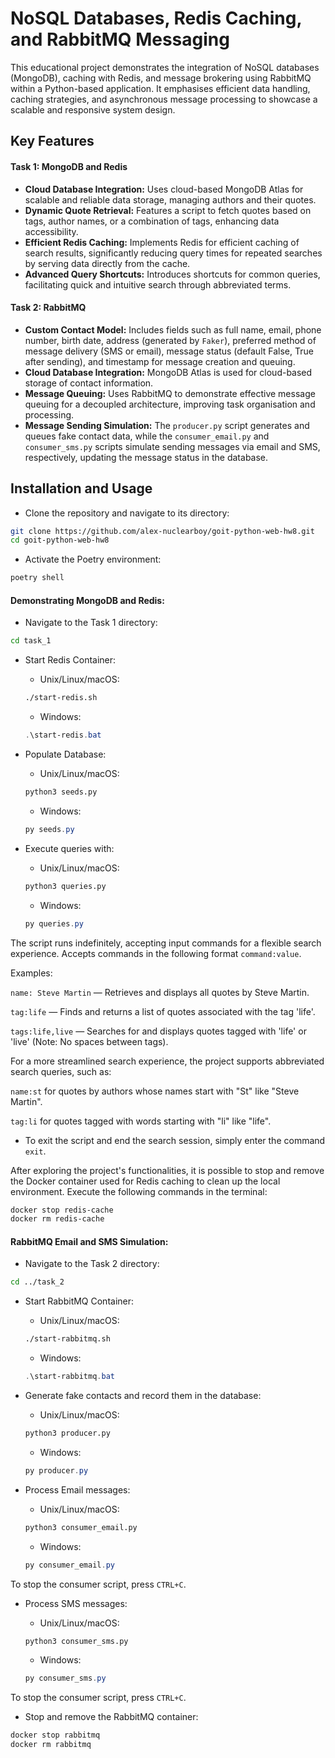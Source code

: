 # NoSQL Databases, Redis Caching, and RabbitMQ Messaging

This educational project demonstrates the integration of NoSQL databases (MongoDB), caching with Redis, and message brokering using RabbitMQ within a Python-based application. It emphasises efficient data handling, caching strategies, and asynchronous message processing to showcase a scalable and responsive system design.

## Key Features

#### Task 1: MongoDB and Redis

- **Cloud Database Integration:** Uses cloud-based MongoDB Atlas for scalable and reliable data storage, managing authors and their quotes.
- **Dynamic Quote Retrieval:** Features a script to fetch quotes based on tags, author names, or a combination of tags, enhancing data accessibility.
- **Efficient Redis Caching:** Implements Redis for efficient caching of search results, significantly reducing query times for repeated searches by serving data directly from the cache.
- **Advanced Query Shortcuts:** Introduces shortcuts for common queries, facilitating quick and intuitive search through abbreviated terms.

#### Task 2: RabbitMQ

- **Custom Contact Model:** Includes fields such as full name, email, phone number, birth date, address (generated by `Faker`), preferred method of message delivery (SMS or email), message status (default False, True after sending), and timestamp for message creation and queuing.
- **Cloud Database Integration:** MongoDB Atlas is used for cloud-based storage of contact information.
- **Message Queuing:** Uses RabbitMQ to demonstrate effective message queuing for a decoupled architecture, improving task organisation and processing.
- **Message Sending Simulation:** The `producer.py` script generates and queues fake contact data, while the `consumer_email.py` and `consumer_sms.py` scripts simulate sending messages via email and SMS, respectively, updating the message status in the database.


## Installation and Usage

- Clone the repository and navigate to its directory:

```bash
git clone https://github.com/alex-nuclearboy/goit-python-web-hw8.git
cd goit-python-web-hw8
```

- Activate the Poetry environment:

```bash
poetry shell
```

#### Demonstrating MongoDB and Redis:

- Navigate to the Task 1 directory:

```bash
cd task_1
```

- Start Redis Container:

    - Unix/Linux/macOS:
    ```bash
    ./start-redis.sh
    ```
    - Windows:
    ```powershell
    .\start-redis.bat
    ```

- Populate Database:

    - Unix/Linux/macOS:
    ```bash
    python3 seeds.py
    ```
    - Windows:
    ```powershell
    py seeds.py
    ```

- Execute queries with:

    - Unix/Linux/macOS:
    ```bash
    python3 queries.py
    ```
    - Windows:
    ```powershell
    py queries.py
    ```

The script runs indefinitely, accepting input commands for a flexible search experience. Accepts commands in the following format `command:value`.

Examples:

`name: Steve Martin` — Retrieves and displays all quotes by Steve Martin.

`tag:life` — Finds and returns a list of quotes associated with the tag 'life'.

`tags:life,live` — Searches for and displays quotes tagged with 'life' or 'live' (Note: No spaces between tags).

For a more streamlined search experience, the project supports abbreviated search queries, such as:

`name:st` for quotes by authors whose names start with "St" like "Steve Martin".

`tag:li` for quotes tagged with words starting with "li" like "life".

- To exit the script and end the search session, simply enter the command `exit`.

After exploring the project's functionalities, it is possible to stop and remove the Docker container used for Redis caching to clean up the local environment. Execute the following commands in the terminal:
```bash
docker stop redis-cache
docker rm redis-cache
```

#### RabbitMQ Email and SMS Simulation:

- Navigate to the Task 2 directory:
```bash
cd ../task_2
```

- Start RabbitMQ Container:

    - Unix/Linux/macOS:
    ```bash
    ./start-rabbitmq.sh
    ```
    - Windows:
    ```powershell
    .\start-rabbitmq.bat
    ```

- Generate fake contacts and record them in the database:

    - Unix/Linux/macOS:
    ```bash
    python3 producer.py
    ```
    - Windows:
    ```powershell
    py producer.py
    ```

- Process Email messages:

    - Unix/Linux/macOS:
    ```bash
    python3 consumer_email.py
    ```
    - Windows:
    ```powershell
    py consumer_email.py
    ```

To stop the consumer script, press `CTRL+C`.

- Process SMS messages:

    - Unix/Linux/macOS:
    ```bash
    python3 consumer_sms.py
    ```
    - Windows:
    ```powershell
    py consumer_sms.py
    ```

To stop the consumer script, press `CTRL+C`.

- Stop and remove the RabbitMQ container:

```bash
docker stop rabbitmq
docker rm rabbitmq
```
